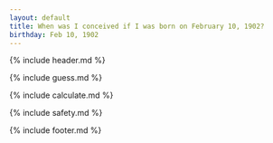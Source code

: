 ```yaml
---
layout: default
title: When was I conceived if I was born on February 10, 1902?
birthday: Feb 10, 1902
---
```


{% include header.md %}

{% include guess.md %}

{% include calculate.md %}

{% include safety.md %}

{% include footer.md %}



